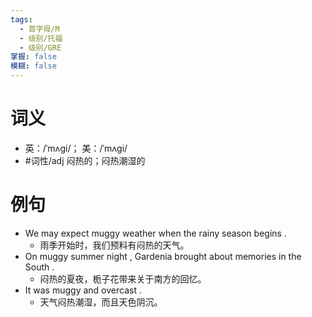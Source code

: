 ```yaml
---
tags:
  - 首字母/M
  - 级别/托福
  - 级别/GRE
掌握: false
模糊: false
---
```

# 词义
- 英：/ˈmʌɡi/； 美：/ˈmʌɡi/
- #词性/adj  闷热的；闷热潮湿的
# 例句
- We may expect muggy weather when the rainy season begins .
	- 雨季开始时，我们预料有闷热的天气。
- On muggy summer night , Gardenia brought about memories in the South .
	- 闷热的夏夜，栀子花带来关于南方的回忆。
- It was muggy and overcast .
	- 天气闷热潮湿，而且天色阴沉。

